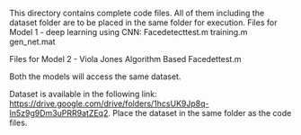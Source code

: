 This directory contains complete code files. All of them including the dataset folder are to be placed in the same folder for execution.
Files for Model 1 - deep learning using CNN:
  Facedetecttest.m
  training.m
  gen_net.mat
  
Files for Model 2 - Viola Jones Algorithm Based
  Facedettest.m

Both the models will access the same dataset.

Dataset is available in the following link: https://drive.google.com/drive/folders/1hcsUK9Jp8q-In5z9g9Dm3uPRR9atZEq2.
Place the dataset in the same folder as the code files.
